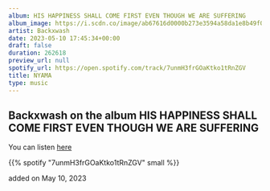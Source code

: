 ```yaml
---
album: HIS HAPPINESS SHALL COME FIRST EVEN THOUGH WE ARE SUFFERING
album_image: https://i.scdn.co/image/ab67616d0000b273e3594a58da1e8b49f05daebf
artist: Backxwash
date: 2023-05-10 17:45:34+00:00
draft: false
duration: 262618
preview_url: null
spotify_url: https://open.spotify.com/track/7unmH3frGOaKtko1tRnZGV
title: NYAMA
type: music
---
```



## Backxwash on the album HIS HAPPINESS SHALL COME FIRST EVEN THOUGH WE ARE SUFFERING

You can listen [here](https://open.spotify.com/track/7unmH3frGOaKtko1tRnZGV)

{{% spotify "7unmH3frGOaKtko1tRnZGV" small %}}

added on May 10, 2023